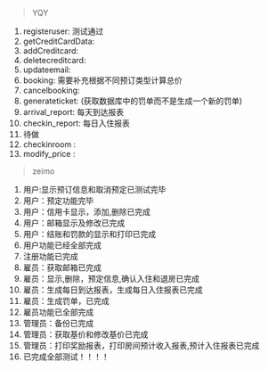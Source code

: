 > YQY
1. registeruser: 测试通过
2. getCreditCardData: 
3. addCreditcard: 
4. deletecreditcard: 
5. updateemail:
6. booking:  需要补充根据不同预订类型计算总价
7. cancelbooking:
8. generateticket:  (获取数据库中的罚单而不是生成一个新的罚单)
9. arrival_report: 每天到达报表
10. checkin_report: 每日入住报表
11. 待做
12. checkinroom : 
13. modify_price : 
> zeimo
1.  用户:显示预订信息和取消预定已测试完毕
2.  用户：预定功能完毕
3.  用户：信用卡显示，添加,删除已完成
4.  用户：邮箱显示及修改已完成
5.  用户：结账和罚款的显示和打印已完成
6.  用户功能已经全部完成
7. 注册功能已完成
8. 雇员：获取邮箱已完成
9. 雇员：显示,删除，预定信息,确认入住和退房已完成
10. 雇员：生成每日到达报表，生成每日入住报表已完成
11. 雇员：生成罚单，已完成
12. 雇员功能已全部完成
13. 管理员：备份已完成
14. 管理员：获取基价和修改基价已完成
15. 管理员：打印奖励报表，打印房间预计收入报表,预计入住报表已完成
16. 已完成全部测试！！！！